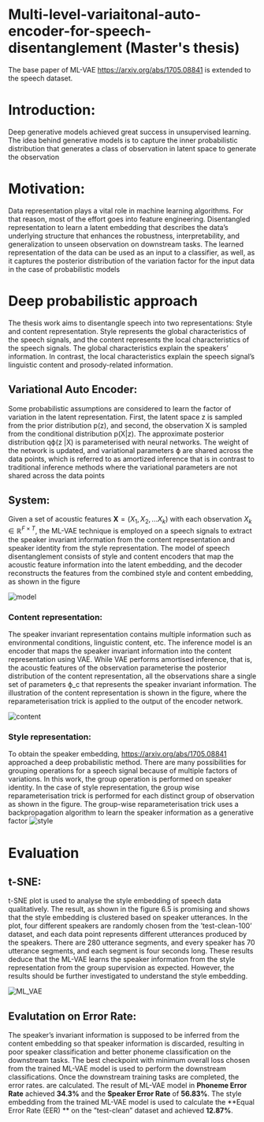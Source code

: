 # Multi-level-variaitonal-auto-encoder-for-speech-disentanglement (Master's thesis)
The base paper of ML-VAE https://arxiv.org/abs/1705.08841 is extended to the speech dataset.


# Introduction:
Deep generative models achieved great success in unsupervised learning. The idea behind
generative models is to capture the inner probabilistic distribution that generates a class of
observation in latent space to generate the observation

# Motivation:
Data representation plays a vital role in machine learning algorithms. For that reason, most
of the effort goes into feature engineering. Disentangled representation to learn a latent embedding that
describes the data’s underlying structure that enhances the robustness, interpretability, and
generalization to unseen observation on downstream tasks. The learned representation of the
data can be used as an input to a classifier, as well, as it captures the posterior distribution of
the variation factor for the input data in the case of probabilistic models

# Deep probabilistic approach 
The thesis work aims to disentangle speech into two representations: Style and content
representation. Style represents the global characteristics of the speech signals, and the
content represents the local characteristics of the speech signals. The global characteristics
explain the speakers’ information. In contrast, the local characteristics explain the speech
signal’s linguistic content and prosody-related information.

## Variational Auto Encoder:
Some probabilistic assumptions are considered to learn the factor of
variation in the latent representation. First, the latent space z is sampled from the prior
distribution p(z), and second, the observation X is sampled from the conditional distribution
p(X|z). The approximate posterior distribution qϕ(z |X) is parameterised with neural networks. The
weight of the network is updated, and variational parameters ϕ are shared across the data
points, which is referred to as amortized inference that is in contrast to traditional inference
methods where the variational parameters are not shared across the data points

## System:
Given a set of acoustic features $\mathbf{X}= (X_{1},X_{2},...X_{k})$ with each observation $X_{k} \in \mathbb{R}^{F \times T}$, 
the ML-VAE technique is employed on a speech signals to extract the speaker invariant information from the content representation and speaker identity 
from the style representation. The model of speech disentanglement consists of style and content encoders that map the acoustic feature information 
into the latent embedding, and the decoder reconstructs the features from the combined style and content embedding, as shown in the figure 

![model](https://user-images.githubusercontent.com/57464195/188325378-df563bea-811a-4a37-ac41-eb684dc0ef00.png)

### Content representation:
The speaker invariant representation contains multiple information such as environmental
conditions, linguistic content, etc. The inference model is an encoder that maps the speaker
invariant information into the content representation using VAE. While VAE performs
amortised inference, that is, the acoustic features of the observation parameterise the posterior
distribution of the content representation, all the observations share a single set of parameters
ϕ_c that represents the speaker invariant information. The illustration of the content
representation is shown in the figure, where the reparameterisation trick is applied to the
output of the encoder network.

![content](https://user-images.githubusercontent.com/57464195/188325442-be9a2cbc-79d4-4af7-9de4-0ec3c3ae470c.png)

### Style representation:
To obtain the speaker embedding, https://arxiv.org/abs/1705.08841 approached a deep probabilistic method. There
are many possibilities for grouping operations for a speech signal because of multiple factors
of variations. In this work, the group operation is performed on speaker identity. In the case
of style representation, the group wise reparameterisation trick is performed for each distinct
group of observation as shown in the figure. The group-wise reparameterisation trick uses
a backpropagation algorithm to learn the speaker information as a generative factor
![style](https://user-images.githubusercontent.com/57464195/188325517-d3de4acb-4e18-4018-bdc7-f36b3469f5f8.png)



# Evaluation
## t-SNE:
t-SNE plot is used to analyse the style embedding
of speech data qualitatively. The result, as shown in the figure 6.5 is promising and shows
that the style embedding is clustered based on speaker utterances. In the plot, four different
speakers are randomly chosen from the ’test-clean-100’ dataset, and each data point represents
different utterances produced by the speakers. There are 280 utterance segments, and every
speaker has 70 utterance segments, and each segment is four seconds long. These results
deduce that the ML-VAE learns the speaker information from the style representation from
the group supervision as expected. However, the results should be further investigated to
understand the style embedding.

![ML_VAE](https://user-images.githubusercontent.com/57464195/188325693-55821aab-850e-4419-9c55-a33471733372.png)

## Evalutation on Error Rate:
The speaker’s invariant information is supposed to be inferred from the content embedding
so that speaker information is discarded, resulting in poor speaker classification and better
phoneme classification on the downstream tasks. The best checkpoint with minimum overall
loss chosen from the trained ML-VAE model is used to perform the downstream classifications.
Once the downstream training tasks are completed, the error rates. are
calculated. The result of ML-VAE model in  **Phoneme Error Rate** achieved **34.3%**
and the **Speaker Error Rate** of **56.83%**. The style embedding from the trained ML-VAE model is used to
calculate the **Equal Error Rate (EER) ** on the ”test-clean” dataset and achieved **12.87%**.
